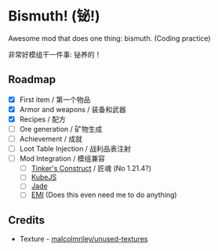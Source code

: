 # Bismuth! (铋!)

Awesome mod that does one thing: bismuth. (Coding practice)

非常好模组干一件事: 铋养的！

## Roadmap
- [x] First item / 第一个物品
- [x] Armor and weapons / 装备和武器
- [x] Recipes / 配方
- [ ] Ore generation / 矿物生成
- [ ] Achievement / 成就
- [ ] Loot Table Injection / 战利品表注射
- [ ] Mod Integration / 模组兼容
  - [ ] [Tinker's Construct](https://github.com/SlimeKnights/TinkersConstruct) / 匠魂 (No 1.21.4?)
  - [ ] [KubeJS](https://github.com/KubeJS-Mods/KubeJS)
  - [ ] [Jade](https://github.com/Snownee/Jade)
  - [ ] [EMI](https://github.com/emilyploszaj/emi) (Does this even need me to do anything)

## Credits
* Texture -  [malcolmriley/unused-textures](https://github.com/malcolmriley/unused-textures)